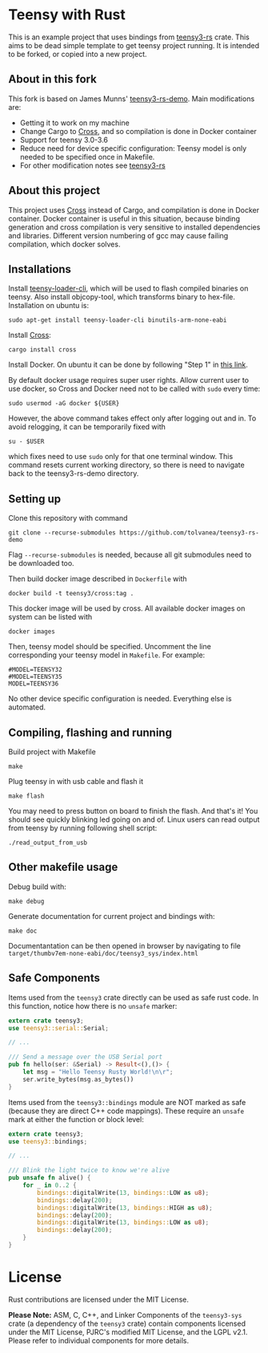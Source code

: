 # Teensy with Rust

This is an example project that uses bindings from [teensy3-rs](https://github.com/tolvanea/teensy3-rs) crate. This aims to be dead simple template to get teensy project running. It is intended to be forked, or copied into a new project.

## About in this fork
This fork is based on James Munns' [teensy3-rs-demo](https://github.com/jamesmunns/teensy3-rs-demo). Main modifications are:
* Getting it to work on my machine
* Change Cargo to [Cross](https://github.com/rust-embedded/cross), and so compilation is done in Docker container
* Support for teensy 3.0-3.6
* Reduce need for device specific configuration: Teensy model is only needed to be specified once in Makefile.
* For other modification notes see [teensy3-rs](https://github.com/tolvanea/teensy3-rs)

## About this project
This project uses [Cross](https://github.com/rust-embedded/cross) instead of Cargo, and compilation is done in Docker container. Docker container is useful in this situation, because binding generation and cross compilation is very sensitive to installed dependencies and libraries. Different version numbering of gcc may cause failing compilation, which docker solves.

## Installations
Install [teensy-loader-cli](https://www.pjrc.com/teensy/loader_cli.html), which will be used to flash compiled binaries on teensy. Also install objcopy-tool, which transforms binary to hex-file. Installation on ubuntu is:
```
sudo apt-get install teensy-loader-cli binutils-arm-none-eabi
```
Install [Cross](https://github.com/rust-embedded/cross):
```
cargo install cross
```

Install Docker. On ubuntu it can be done by following "Step 1" in [this link](https://www.digitalocean.com/community/tutorials/how-to-install-and-use-docker-on-ubuntu-20-04).

By default docker usage requires super user rights. Allow current user to use docker, so Cross and Docker need not to be called with `sudo` every time:
```
sudo usermod -aG docker ${USER}
```
However, the above command takes effect only after logging out and in. To avoid relogging, it can be temporarily fixed with 
```
su - $USER                                           
```
which fixes need to use `sudo` only for that one terminal window. This command resets current working directory, so there is need to navigate back to the teensy3-rs-demo directory.

## Setting up
Clone this repository with command
```
git clone --recurse-submodules https://github.com/tolvanea/teensy3-rs-demo
```
Flag `--recurse-submodules` is needed, because all git submodules need to be downloaded too.

Then build docker image described in `Dockerfile` with
```
docker build -t teensy3/cross:tag .
``` 
This docker image will be used by cross. All available docker images on system can be listed with
```
docker images
```

Then, teensy model should be specified. Uncomment the line corresponding your teensy model in `Makefile`. For example:
```
#MODEL=TEENSY32
#MODEL=TEENSY35
MODEL=TEENSY36
```
No other device specific configuration is needed. Everything else is automated.

## Compiling, flashing and running
Build project with Makefile
```
make
```
Plug teensy in with usb cable and flash it
```
make flash
```
You may need to press button on board to finish the flash.
And that's it! You should see quickly blinking led going on and of.
Linux users can read output from teensy by running following shell script:
```
./read_output_from_usb
``` 


## Other makefile usage
Debug build with:
```
make debug
```
Generate documentation for current project and bindings with:
```
make doc
```
Documentantation can be then opened in browser by navigating to file
```target/thumbv7em-none-eabi/doc/teensy3_sys/index.html```



## Safe Components

Items used from the `teensy3` crate directly can be used as safe rust code. In this function, notice how there is no `unsafe` marker:

```rust
extern crate teensy3;
use teensy3::serial::Serial;

// ...

/// Send a message over the USB Serial port
pub fn hello(ser: &Serial) -> Result<(),()> {
    let msg = "Hello Teensy Rusty World!\n\r";
    ser.write_bytes(msg.as_bytes())
}
```

Items used from the `teensy3::bindings` module are NOT marked as safe (because they are direct C++ code mappings). These require an `unsafe` mark at either the function or block level:

```rust
extern crate teensy3;
use teensy3::bindings;

// ...

/// Blink the light twice to know we're alive
pub unsafe fn alive() {
    for _ in 0..2 {
        bindings::digitalWrite(13, bindings::LOW as u8);
        bindings::delay(200);
        bindings::digitalWrite(13, bindings::HIGH as u8);
        bindings::delay(200);
        bindings::digitalWrite(13, bindings::LOW as u8);
        bindings::delay(200);
    }
}
```

# License

Rust contributions are licensed under the MIT License.

**Please Note:** ASM, C, C++, and Linker Components of the `teensy3-sys` crate (a dependency of the `teensy3` crate) contain components licensed under the MIT License, PJRC's modified MIT License, and the LGPL v2.1. Please refer to individual components for more details.
